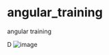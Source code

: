 # angular_training
angular training

D
![image](https://user-images.githubusercontent.com/6253685/119326476-810a4080-bcb4-11eb-9e96-2252d47044ce.png)
